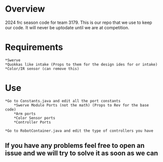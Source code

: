 # Overview
2024 frc season code for team 3179. This is our repo that we use to keep our code. It will never be uptodate until we are at competition.

# Requirements
    *Swerve
    *Quokkas like intake (Props to them for the design ides for or intake)
    *Color/IR sensor (can remove this)

# Use
    *Go to Constants.java and edit all the port constants
        *Swerve Module Ports (not the math) (Props to Rev for the base code)
        *Arm ports
        *Color Sensor ports
        *Controller Ports

    *Go to RobotContainer.java and edit the type of controllers you have

## If you have any problems feel free to open an issue and we will try to solve it as soon as we can